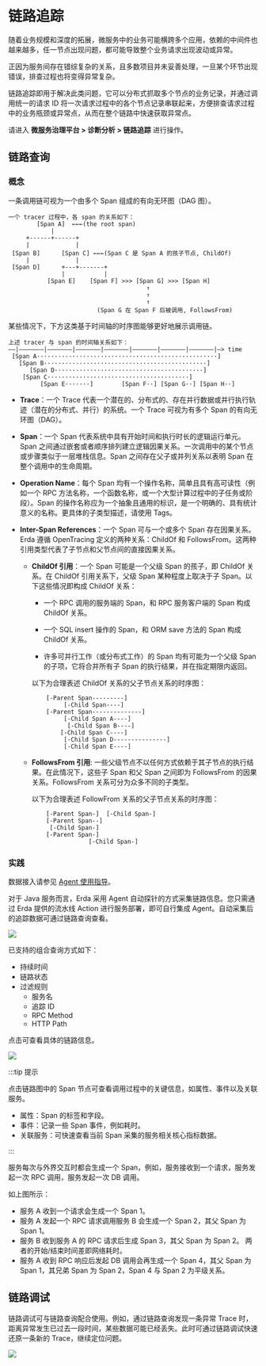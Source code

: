 # 链路追踪

随着业务规模和深度的拓展，微服务中的业务可能横跨多个应用，依赖的中间件也越来越多，任一节点出现问题，都可能导致整个业务请求出现波动或异常。

正因为服务间存在错综复杂的关系，且多数项目并未妥善处理，一旦某个环节出现错误，排查过程也将变得异常复杂。

链路追踪即用于解决此类问题，它可以分布式抓取多个节点的业务记录，并通过调用统一的请求 ID 将一次请求过程中的各个节点记录串联起来，方便排查请求过程中的业务瓶颈或异常点，从而在整个链路中快速获取异常点。

请进入 **微服务治理平台 > 诊断分析 > 链路追踪** 进行操作。

## 链路查询

### 概念

一条调用链可视为一个由多个 Span 组成的有向无环图（DAG 图）。
```
一个 tracer 过程中，各 span 的关系如下：
        [Span A]  ←←←(the root span)
            |
     +------+------+
     |             |
 [Span B]      [Span C] ←←←(Span C 是 Span A 的孩子节点, ChildOf)
     |             |
 [Span D]      +---+-------+
               |           |
           [Span E]    [Span F] >>> [Span G] >>> [Span H]
                                       ↑
                                       ↑
                                       ↑
                         (Span G 在 Span F 后被调用, FollowsFrom)
```
某些情况下，下方这类基于时间轴的时序图能够更好地展示调用链。
```
上述 tracer 与 span 的时间轴关系如下：
––|–––––––|–––––––|–––––––|–––––––|–––––––|–––––––|–––––––|–> time
 [Span A···················································]
   [Span B··············································]
      [Span D··········································]
    [Span C········································]
         [Span E·······]        [Span F··] [Span G··] [Span H··]
```

* **Trace**：一个 Trace 代表一个潜在的、分布式的、存在并行数据或并行执行轨迹（潜在的分布式、并行）的系统。一个 Trace 可视为有多个 Span 的有向无环图（DAG）。

* **Span**：一个 Span 代表系统中具有开始时间和执行时长的逻辑运行单元。Span 之间通过嵌套或者顺序排列建立逻辑因果关系。一次调用中的某个节点或步骤类似于一层堆栈信息。Span 之间存在父子或并列关系以表明 Span 在整个调用中的生命周期。

* **Operation Name**：每个 Span 均有一个操作名称，简单且具有高可读性（例如一个 RPC 方法名称，一个函数名称，或一个大型计算过程中的子任务或阶段）。Span 的操作名称应为一个抽象且通用的标识，是一个明确的、具有统计意义的名称。更具体的子类型描述，请使用 Tags。

* **Inter-Span References**：一个 Span 可与一个或多个 Span 存在因果关系。Erda 遵循 OpenTracing 定义的两种关系：ChildOf 和 FollowsFrom。这两种引用类型代表了子节点和父节点间的直接因果关系。
  
  * **ChildOf 引用**：一个 Span 可能是一个父级 Span 的孩子，即 ChildOf 关系。在 ChildOf 引用关系下，父级 Span 某种程度上取决于子 Span。以下这些情况即构成 ChildOf 关系：
  
    * 一个 RPC 调用的服务端的 Span，和 RPC 服务客户端的 Span 构成 ChildOf 关系。
  
    * 一个 SQL insert 操作的 Span，和 ORM save 方法的 Span 构成 ChildOf 关系。
  
    * 许多可并行工作（或分布式工作）的 Span 均有可能为一个父级 Span 的子项，它将合并所有子 Span 的执行结果，并在指定期限内返回。
  
    以下为合理表述 ChildOf 关系的父子节点关系的时序图：
  
    ```
        [-Parent Span---------]
             [-Child Span----]
        [-Parent Span--------------]
             [-Child Span A----]
              [-Child Span B----]
            [-Child Span C----]
             [-Child Span D---------------]
             [-Child Span E----]
    ```
  
  * **FollowsFrom 引用**: 一些父级节点不以任何方式依赖于其子节点的执行结果。在此情况下，这些子 Span 和父 Span 之间即为 FollowsFrom 的因果关系。FollowsFrom 关系可分为众多不同的子类型。
  
    以下为合理表述 FollowFrom 关系的父子节点关系的时序图：
  
    ```
        [-Parent Span-]  [-Child Span-]
        [-Parent Span--]
         [-Child Span-]
        [-Parent Span-]
                    [-Child Span-]
    ```
### 实践

数据接入请参见 [Agent 使用指导](java-agent-guide.md)。

对于 Java 服务而言，Erda 采用 Agent 自动探针的方式采集链路信息。您只需通过 Erda 提供的流水线 Action 进行服务部署，即可自行集成 Agent。自动采集后的追踪数据可通过链路查询查看。 

![](http://terminus-paas.oss-cn-hangzhou.aliyuncs.com/paas-doc/2022/01/29/6e37cc0b-3db0-41e6-99fc-8519702aaddd.png)

已支持的组合查询方式如下：
- 持续时间
- 链路状态
- 过滤规则
    - 服务名
    - 追踪 ID
    - RPC Method
    - HTTP Path

点击可查看具体的链路信息。

![](http://terminus-paas.oss-cn-hangzhou.aliyuncs.com/paas-doc/2022/01/29/f0c02fbf-7b9b-46e2-a36a-6e08aabee1da.png)

:::tip 提示

点击链路图中的 Span 节点可查看调用过程中的关键信息，如属性、事件以及关联服务。
* 属性：Span 的标签和字段。
* 事件：记录一些 Span 事件，例如耗时。
* 关联服务：可快速查看当前 Span 采集的服务相关核心指标数据。

:::

服务每次与外界交互时都会生成一个 Span，例如，服务接收到一个请求，服务发起一次 RPC 调用，服务发起一次 DB 调用。

如上图所示：

* 服务 A 收到一个请求会生成一个 Span 1。
* 服务 A 发起一个 RPC 请求调用服务 B 会生成一个 Span 2，其父 Span 为 Span 1。
* 服务 B 收到服务 A 的 RPC 请求后生成 Span 3，其父 Span 为 Span 2。 两者的开始/结束时间差即网络耗时。
* 服务 A 收到 RPC 响应后发起 DB 调用会再生成一个 Span 4，其父 Span 为 Span 1，其兄弟 Span 为 Span 2，Span 4 与 Span 2 为平级关系。

## 链路调试

链路调试可与链路查询配合使用。例如，通过链路查询发现一条异常 Trace 时，距离异常发生已过去一段时间，某些数据可能已经丢失。此时可通过链路调试快速还原一条新的 Trace，继续定位问题。

![](http://terminus-paas.oss-cn-hangzhou.aliyuncs.com/paas-doc/2022/03/02/7bf36fd6-c925-4e37-ac21-ba6cc2c10e23.png)
